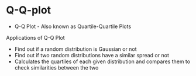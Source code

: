 # Q-Q-plot
<ul>
  <li>Q-Q Plot - Also known as Quartile-Quartile Plots</li>
</ul>
Applications of Q-Q Plot
<ul>
  <li>Find out if a random distribution is Gaussian or not</li>
  <li>Find out if two random distributions have a similar spread or not</li>
  <li>Calculates the quartiles of each given distribution and compares them to check similarities between the two</li>
</ul>

